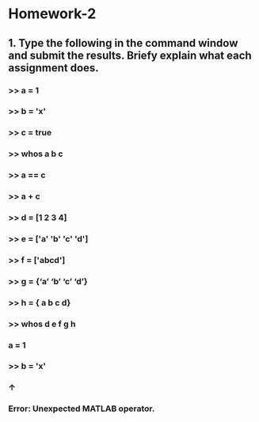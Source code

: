 # Homework-2
## 1. Type the following in the command window and submit the results. Briefy explain what each assignment does.
### >> a = 1
### >> b = 'x'
### >> c = true
### >> whos a b c
### >> a == c
### >> a + c
### >> d = [1 2 3 4]
### >> e = ['a' 'b' 'c' 'd']
### >> f = ['abcd']
### >> g = {‘a’ ‘b’ ‘c’ ‘d’}
### >> h = { a b c d}
### >> whos d e f g h
### a = 1
###  >> b = 'x'
###  ↑
### Error: Unexpected MATLAB operator. 

